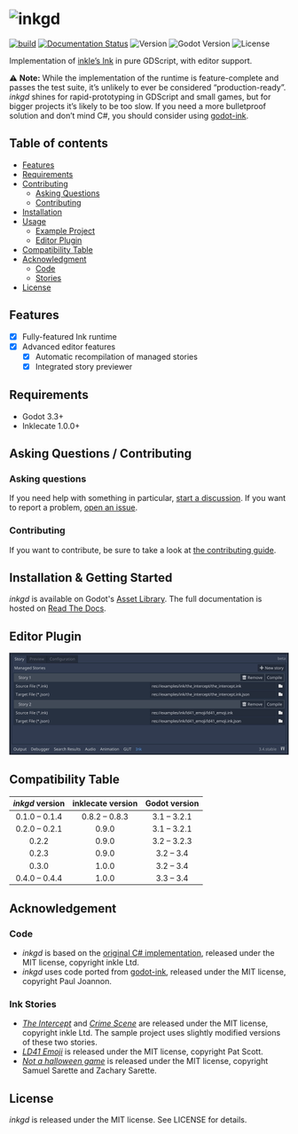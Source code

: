 # ![inkgd](https://i.imgur.com/QbLG9Xp.png)

[![build](https://github.com/ephread/inkgd/workflows/build/badge.svg)](https://github.com/ephread/inkgd/actions)
[![Documentation Status](https://readthedocs.org/projects/inkgd/badge/?version=latest)](https://inkgd.readthedocs.io/en/latest/?badge=latest)
![Version](https://img.shields.io/badge/version-0.4.4-orange.svg)
![Godot Version](https://img.shields.io/badge/godot-3.3+-blue.svg)
![License](https://img.shields.io/badge/license-MIT-green.svg)

Implementation of [inkle’s Ink] in pure GDScript, with editor support.

⚠️ **Note:** While the implementation of the runtime is feature-complete and
passes the test suite, it’s unlikely to ever be considered “production-ready”.
_inkgd_ shines for rapid-prototyping in GDScript and small games, but for bigger
projects it’s likely to be too slow. If you need a more bulletproof solution
and don’t mind C#, you should consider using [godot-ink].

[inkle’s Ink]: https://github.com/inkle/ink
[godot-ink]: https://github.com/paulloz/godot-ink

## Table of contents

  * [Features](#features)
  * [Requirements](#requirements)
  * [Contributing](#asking-questions--contributing)
      * [Asking Questions](#asking-questions)
      * [Contributing](#contributing)
  * [Installation](#installation)
  * [Usage](#usage)
      * [Example Project](#runtime)
      * [Editor Plugin](#editor)
  * [Compatibility Table](#compatibility-table)
  * [Acknowledgment](#acknowledgment)
      * [Code](#code)
      * [Stories](#stories)
  * [License](#license)

## Features
- [x] Fully-featured Ink runtime
- [x] Advanced editor features
	- [x] Automatic recompilation of managed stories
	- [x] Integrated story previewer

## Requirements
- Godot 3.3+
- Inklecate 1.0.0+

## Asking Questions / Contributing

### Asking questions

If you need help with something in particular, [start a discussion].
If you want to report a problem, [open an issue].

[start a discussion]: https://github.com/ephread/inkgd/discussions/new
[open an issue]: https://github.com/ephread/inkgd/issues/new/choose

### Contributing

If you want to contribute, be sure to take a look at [the contributing guide].

[the contributing guide]: https://github.com/ephread/inkgd/blob/master/CONTRIBUTING.md

## Installation & Getting Started

*inkgd* is available on Godot's [Asset Library]. The full documentation is
hosted on [Read The Docs].

[Asset Library]: http://godotengine.org/asset-library/asset/349
[Read The Docs]: https://inkgd.readthedocs.io/en/stable/

## Editor Plugin

![Ink panel demo](docs/source/advanced/editor_plugin/img/ink_panel/ink_panel.gif)

## Compatibility Table

| _inkgd_ version | inklecate version |  Godot version  |
|:---------------:|:-----------------:|:---------------:|
|  0.1.0 – 0.1.4  |   0.8.2 – 0.8.3   |   3.1 – 3.2.1   |
|  0.2.0 – 0.2.1  |       0.9.0       |   3.1 – 3.2.1   |
|      0.2.2      |       0.9.0       |   3.2 – 3.2.3   |
|      0.2.3      |       0.9.0       |    3.2 – 3.4    |
|      0.3.0      |       1.0.0       |    3.2 – 3.4    |
|  0.4.0 – 0.4.4  |       1.0.0       |    3.3 – 3.4    |

## Acknowledgement

### Code

- _inkgd_ is based on the [original C# implementation], released under the
  MIT license, copyright inkle Ltd.
- _inkgd_ uses code ported from [godot-ink], released under the MIT license,
  copyright Paul Joannon.

[original C# implementation]: https://github.com/inkle/ink/blob/master/LICENSE.txt
[godot-ink]: https://github.com/paulloz/godot-ink/blob/master/LICENSE

### Ink Stories

- [_The Intercept_] and [_Crime Scene_] are released under the MIT license,
  copyright inkle Ltd. The sample project uses slightly modified versions of
  these two stories.
- [_LD41 Emoji_] is released under the MIT license, copyright Pat Scott.
- [_Not a halloween game_] is released under the MIT license, copyright Samuel
  Sarette and Zachary Sarette.

[_The Intercept_]: https://github.com/inkle/ink-library/tree/master/Stories/The%20Intercept
[_Crime Scene_]: https://github.com/inkle/ink/blob/master/Documentation/WritingWithInk.md#7-long-example-crime-scene
[_LD41 Emoji_]: https://github.com/inkle/ink-library/tree/master/Stories/LD41%20Emoji
[_Not a halloween game_]: https://github.com/lunarcloud/not-a-halloween-game

## License

_inkgd_ is released under the MIT license. See LICENSE for details.




